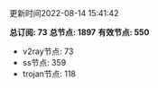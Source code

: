 更新时间2022-08-14 15:41:42

**总订阅: 73**
**总节点: 1897**
**有效节点: 550**
- v2ray节点: 73
- ss节点: 359
- trojan节点: 118

